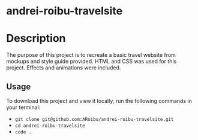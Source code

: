 # andrei-roibu-travelsite
# Description

The purpose of this project is to recreate a basic travel website from mockups and style guide provided.
HTML and CSS was used for this project. Effects and animations were included. 

## Usage

To download this project and view it locally, run the following commands in your terminal:

- `git clone git@github.com:ARoibu/andrei-roibu-travelsite.git`
- `cd andrei-roibu-travelsite`
- `code .`
